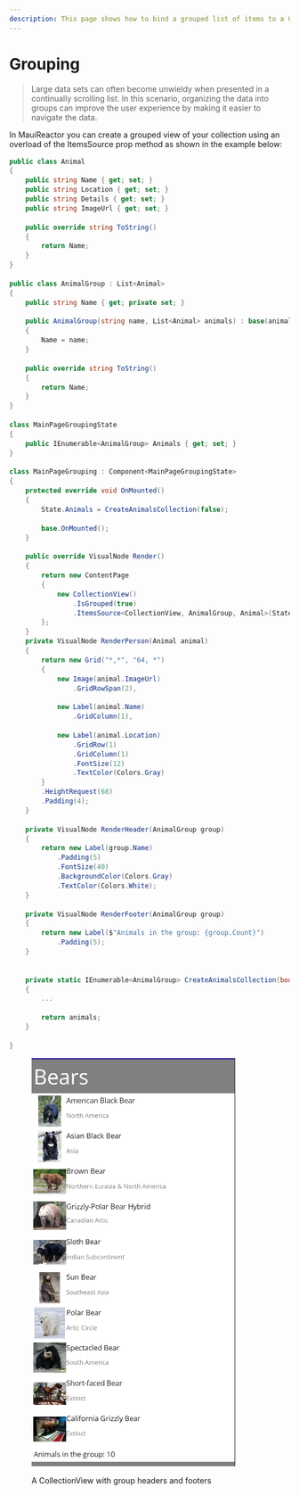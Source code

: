 ```yaml
---
description: This page shows how to bind a grouped list of items to a CollectionView
---
```


# Grouping

> Large data sets can often become unwieldy when presented in a continually scrolling list. In this scenario, organizing the data into groups can improve the user experience by making it easier to navigate the data.

In MauiReactor you can create a grouped view of your collection using an overload of the ItemsSource prop method as shown in the example below:

```csharp
public class Animal
{
    public string Name { get; set; }
    public string Location { get; set; }
    public string Details { get; set; }
    public string ImageUrl { get; set; }

    public override string ToString()
    {
        return Name;
    }
}

public class AnimalGroup : List<Animal>
{
    public string Name { get; private set; }

    public AnimalGroup(string name, List<Animal> animals) : base(animals)
    {
        Name = name;
    }

    public override string ToString()
    {
        return Name;
    }
}

class MainPageGroupingState
{
    public IEnumerable<AnimalGroup> Animals { get; set; }
}

class MainPageGrouping : Component<MainPageGroupingState>
{
    protected override void OnMounted()
    {
        State.Animals = CreateAnimalsCollection(false);

        base.OnMounted();
    }

    public override VisualNode Render()
    {
        return new ContentPage
        {
            new CollectionView()
                .IsGrouped(true)
                .ItemsSource<CollectionView, AnimalGroup, Animal>(State.Animals, RenderPerson, RenderHeader, RenderFooter)
        };
    }
    private VisualNode RenderPerson(Animal animal)
    {
        return new Grid("*,*", "64, *")
        {
            new Image(animal.ImageUrl)
                .GridRowSpan(2),

            new Label(animal.Name)
                .GridColumn(1),

            new Label(animal.Location)
                .GridRow(1)
                .GridColumn(1)
                .FontSize(12)
                .TextColor(Colors.Gray)
        }
        .HeightRequest(68)
        .Padding(4);
    }

    private VisualNode RenderHeader(AnimalGroup group)
    {
        return new Label(group.Name)
            .Padding(5)
            .FontSize(40)
            .BackgroundColor(Colors.Gray)
            .TextColor(Colors.White);
    }

    private VisualNode RenderFooter(AnimalGroup group)
    {
        return new Label($"Animals in the group: {group.Count}")
            .Padding(5);
    }


    private static IEnumerable<AnimalGroup> CreateAnimalsCollection(bool includeEmptyGroups)
    {
        ...

        return animals;
    }

}

```

<figure><img src="../../../.gitbook/assets/image (1) (1) (1).png" alt=""><figcaption><p>A CollectionView with group headers and footers</p></figcaption></figure>
